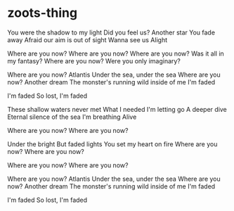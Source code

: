 # zoots-thing
You were the shadow to my light
Did you feel us?
Another star
You fade away
Afraid our aim is out of sight
Wanna see us
Alight

Where are you now?
Where are you now?
Where are you now?
Was it all in my fantasy?
Where are you now?
Were you only imaginary?

Where are you now?
Atlantis
Under the sea, under the sea
Where are you now?
Another dream
The monster's running wild inside of me
I'm faded

I'm faded
So lost, I'm faded

These shallow waters never met
What I needed
I'm letting go
A deeper dive
Eternal silence of the sea
I'm breathing
Alive

Where are you now?
Where are you now?

Under the bright
But faded lights
You set my heart on fire
Where are you now?
Where are you now?

Where are you now?
Where are you now?

Where are you now?
Atlantis
Under the sea, under the sea
Where are you now?
Another dream
The monster's running wild inside of me
I'm faded

I'm faded
So lost, I'm faded

